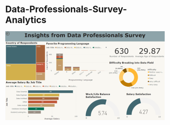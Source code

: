 # Data-Professionals-Survey-Analytics
![Power BI Dashboard](./Data%20Professionals%20Survey%20PowerBI.png?raw=true")

